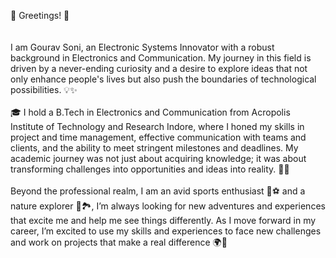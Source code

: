 🌟 Greetings! 🌟<br><br><br>
I am Gourav Soni, an Electronic Systems Innovator with a robust background in Electronics and Communication. My journey in this field is driven by a never-ending curiosity and a desire to explore ideas that not only enhance people's lives but also push the boundaries of technological possibilities. 💡✨ <br><br>
🎓 I hold a B.Tech in Electronics and Communication from Acropolis Institute of Technology and Research Indore, where I honed my skills in project and time management, effective communication with teams and clients, and the ability to meet stringent milestones and deadlines. My academic journey was not just about acquiring knowledge; it was about transforming challenges into opportunities and ideas into reality. 🚀🔧<br><br>
Beyond the professional realm, I am an avid sports enthusiast 🏀⚽ and a nature explorer 🌲🏞️, I’m always looking for new adventures and experiences that excite me and help me see things differently. As I move forward in my career, I’m excited to use my skills and experiences to face new challenges and work on projects that make a real difference 🌍💪<br>


<!---
Gouravsoni9090/Gouravsoni9090 is a ✨ special ✨ repository because its `README.md` (this file) appears on your GitHub profile.
You can click the Preview link to take a look at your changes.
--->
